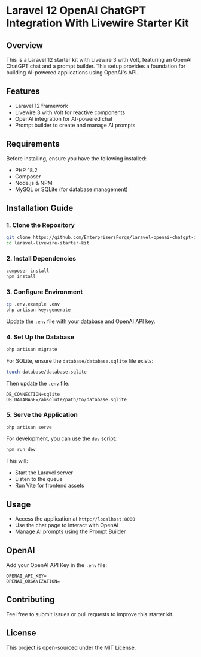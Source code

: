 # Laravel 12 OpenAI ChatGPT Integration With Livewire Starter Kit

## Overview

This is a Laravel 12 starter kit with Livewire 3 with Volt, featuring an OpenAI ChatGPT chat and a prompt builder. This setup provides a foundation for building AI-powered applications using OpenAI's API.

## Features

- Laravel 12 framework
- Livewire 3 with Volt for reactive components
- OpenAI integration for AI-powered chat
- Prompt builder to create and manage AI prompts

## Requirements

Before installing, ensure you have the following installed:

- PHP ^8.2
- Composer
- Node.js & NPM
- MySQL or SQLite (for database management)

## Installation Guide

### 1. Clone the Repository

```sh
git clone https://github.com/EnterprisersForge/laravel-openai-chatgpt-integration
cd laravel-livewire-starter-kit
```

### 2. Install Dependencies

```sh
composer install
npm install
```

### 3. Configure Environment

```sh
cp .env.example .env
php artisan key:generate
```

Update the `.env` file with your database and OpenAI API key.

### 4. Set Up the Database

```sh
php artisan migrate
```

For SQLite, ensure the `database/database.sqlite` file exists:

```sh
touch database/database.sqlite
```

Then update the `.env` file:

```
DB_CONNECTION=sqlite
DB_DATABASE=/absolute/path/to/database.sqlite
```

### 5. Serve the Application

```sh
php artisan serve
```

For development, you can use the `dev` script:

```sh
npm run dev
```

This will:

- Start the Laravel server
- Listen to the queue
- Run Vite for frontend assets


## Usage

- Access the application at `http://localhost:8000`
- Use the chat page to interact with OpenAI
- Manage AI prompts using the Prompt Builder

## OpenAI
Add your OpenAI API Key in the `.env` file:

```
OPENAI_API_KEY=
OPENAI_ORGANIZATION=
```
## Contributing

Feel free to submit issues or pull requests to improve this starter kit.

## License

This project is open-sourced under the MIT License.

